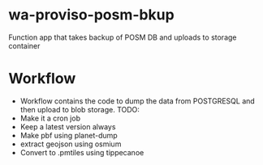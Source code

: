 # wa-proviso-posm-bkup
Function app that takes backup of POSM DB and uploads to storage container

# Workflow
- Workflow contains the code to dump the data from POSTGRESQL and then upload to blob storage.
TODO:
- Make it a cron job
- Keep a latest version always
- Make pbf using planet-dump
- extract geojson using osmium
- Convert to .pmtiles using tippecanoe